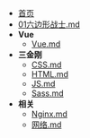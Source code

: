 - [首页](/)
- [01六边形战士.md](/sinjin/01六边形战士.md)
- **Vue**
  - [Vue.md](/sinjin/Vue/Vue.md)
- **三金刚**
  - [CSS.md](/sinjin/三金刚/CSS.md)
  - [HTML.md](/sinjin/三金刚/HTML.md)
  - [JS.md](/sinjin/三金刚/JS.md)
  - [Sass.md](/sinjin/三金刚/Sass.md)
- **相关**
  - [Nginx.md](/sinjin/相关/Nginx.md)
  - [网络.md](/sinjin/相关/网络.md)
